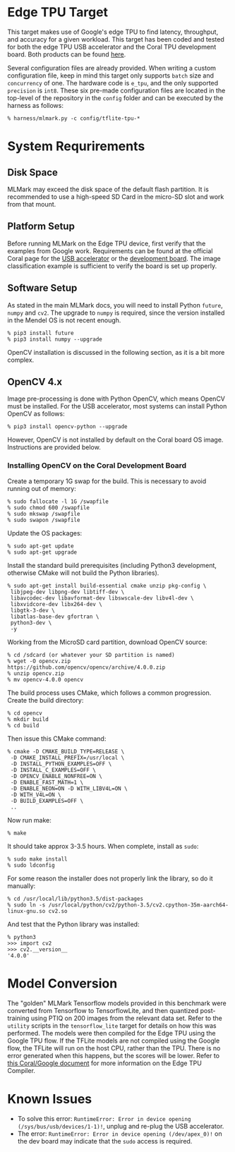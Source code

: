 # Edge TPU Target

This target makes use of Google's edge TPU to find latency, throughput, and accuracy for a given workload. This target has been coded and tested for both the edge TPU USB accelerator and the Coral TPU development board. Both products can be found [here](https://coral.withgoogle.com/products/).

Several configuration files are already provided. When writing a custom configuration file, keep in mind this target only supports `batch` size and `concurrency` of one. The hardware code is `e_tpu`, and the only supported `precision` is `int8`. These six pre-made configuration files are located in the top-level of the repository in the `config` folder and can be executed by the harness as follows:

~~~
% harness/mlmark.py -c config/tflite-tpu-*
~~~

# System Requrirements

## Disk Space

MLMark may exceed the disk space of the default flash partition. It is recommended to use a high-speed SD Card in the micro-SD slot and work from that mount.

## Platform Setup

Before running MLMark on the Edge TPU device, first verify that the examples from Google work. Requirements can be found at the official Coral page for the [USB accelerator](https://coral.withgoogle.com/docs/accelerator/get-started/) or the [development board](https://coral.withgoogle.com/docs/dev-board/datasheet/). The image classification example is sufficient to verify the board is set up properly.

## Software Setup

As stated in the main MLMark docs, you will need to install Python `future`, `numpy` and `cv2`. The upgrade to `numpy` is required, since the version installed in the Mendel OS is not recent enough.

~~~
% pip3 install future
% pip3 install numpy --upgrade
~~~

OpenCV installation is discussed in the following section, as it is a bit more complex.

## OpenCV 4.x
Image pre-processing is done with Python OpenCV, which means OpenCV must be installed. For the USB accelerator, most systems can install Python OpenCV as follows:

~~~
% pip3 install opencv-python --upgrade
~~~

However, OpenCV is not installed by default on the Coral board OS image. Instructions are provided below.

### Installing OpenCV on the Coral Development Board

Create a temporary 1G swap for the build. This is necessary to avoid running out of memory:
~~~
% sudo fallocate -l 1G /swapfile
% sudo chmod 600 /swapfile
% sudo mkswap /swapfile
% sudo swapon /swapfile
~~~
Update the OS packages:
~~~
% sudo apt-get update
% sudo apt-get upgrade
~~~
Install the standard build prerequisites (including Python3 development, otherwise CMake will not build the Python libraries).
~~~
% sudo apt-get install build-essential cmake unzip pkg-config \
 libjpeg-dev libpng-dev libtiff-dev \
 libavcodec-dev libavformat-dev libswscale-dev libv4l-dev \
 libxvidcore-dev libx264-dev \
 libgtk-3-dev \
 libatlas-base-dev gfortran \
 python3-dev \
 -y
~~~
Working from the MicroSD card partition, download OpenCV source:
~~~
% cd /sdcard (or whatever your SD partition is named)
% wget -O opencv.zip https://github.com/opencv/opencv/archive/4.0.0.zip
% unzip opencv.zip
% mv opencv-4.0.0 opencv
~~~
The build process uses CMake, which follows a common progression. Create the build directory:
~~~
% cd opencv
% mkdir build
% cd build
~~~
Then issue this CMake command:
~~~
% cmake -D CMAKE_BUILD_TYPE=RELEASE \
 -D CMAKE_INSTALL_PREFIX=/usr/local \
 -D INSTALL_PYTHON_EXAMPLES=OFF \
 -D INSTALL_C_EXAMPLES=OFF \
 -D OPENCV_ENABLE_NONFREE=ON \
 -D ENABLE_FAST_MATH=1 \
 -D ENABLE_NEON=ON -D WITH_LIBV4L=ON \
 -D WITH_V4L=ON \
 -D BUILD_EXAMPLES=OFF \
 ..
~~~
Now run make: 
~~~
% make
~~~
It should take approx 3-3.5 hours. When complete, install as `sudo`:
~~~
% sudo make install
% sudo ldconfig
~~~
For some reason the installer does not properly link the library, so do it manually:
~~~
% cd /usr/local/lib/python3.5/dist-packages
% sudo ln -s /usr/local/python/cv2/python-3.5/cv2.cpython-35m-aarch64-linux-gnu.so cv2.so
~~~
And test that the Python library was installed:
~~~
% python3
>>> import cv2  
>>> cv2.__version__  
'4.0.0'  
~~~

# Model Conversion
The "golden" MLMark Tensorflow models provided in this benchmark were converted from Tensorflow to TensorflowLite, and then quantized post-training using PTIQ on 200 images from the relevant data set. Refer to the `utility` scripts in the `tensorflow_lite` target for details on how this was performed. The models were then compiled for the Edge TPU using the Google TPU flow. If the TFLite models are not compiled using the Google flow, the TFLite will run on the host CPU, rather than the TPU. There is no error generated when this happens, but the scores will be lower. Refer to [this Coral/Google document](https://coral.withgoogle.com/docs/edgetpu/compiler/) for more information on the Edge TPU Compiler.

# Known Issues

* To solve this error: `RuntimeError: Error in device opening (/sys/bus/usb/devices/1-1)!`, unplug and re-plug the USB accelerator.
* The error: `RuntimeError: Error in device opening (/dev/apex_0)!` on the dev board may indicate that the `sudo` access is required.
